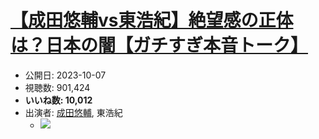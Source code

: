 # [【成田悠輔vs東浩紀】絶望感の正体は？日本の闇【ガチすぎ本音トーク】](https://www.youtube.com/watch?v=B7bchnNcYhI)
-   公開日: 2023-10-07
-   視聴数: 901,424
-   **いいね数: 10,012**
-   出演者: [成田悠輔](/rehacq_fan/people/成田悠輔 "wikilink"), 東浩紀
    - [![](https://img.youtube.com/vi/B7bchnNcYhI/hqdefault.jpg)](https://www.youtube.com/watch?v=B7bchnNcYhI)
